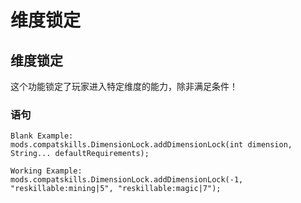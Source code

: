 # 维度锁定

## 维度锁定

这个功能锁定了玩家进入特定维度的能力，除非满足条件！

### 语句

    Blank Example:
    mods.compatskills.DimensionLock.addDimensionLock(int dimension, String... defaultRequirements);
    
    Working Example:
    mods.compatskills.DimensionLock.addDimensionLock(-1, "reskillable:mining|5", "reskillable:magic|7");